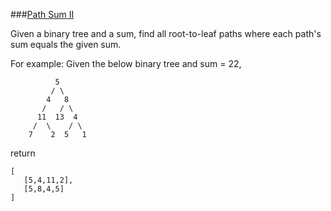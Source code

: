 ###[Path Sum II](http://leetcode.com/onlinejudge#question_113)

Given a binary tree and a sum, find all root-to-leaf paths where each path's sum equals the given sum.

For example:
Given the below binary tree and sum = 22,

              5
             / \
            4   8
           /   / \
          11  13  4
         /  \    / \
        7    2  5   1
return

    [
       [5,4,11,2],
       [5,8,4,5]
    ]